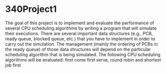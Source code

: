 # 340Project1


The goal of this project is to implement and evaluate the performance of several CPU scheduling algorithms by writing a 
program that will simulate their executions. There are several important data structures (e.g., PCB, ready queue, blocked 
queue, etc.) that you have to implement in order to carry out the simulation. The management (mainly the ordering of PCBs in 
the ready queue) of those data structures will depend on the particular scheduling algorithm that is being simulated. 
The following CPU scheduling algorithms will be evaluated: first come first serve, round robin and shortest job first
